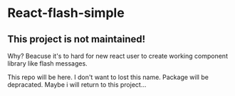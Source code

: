 # React-flash-simple

## This project is __**not maintained!**__

Why? Beacuse it's to hard for new react user to create working component library like flash messages.

This repo will be here. I don't want to lost this name. Package will be depracated. Maybe i will return to this project...
